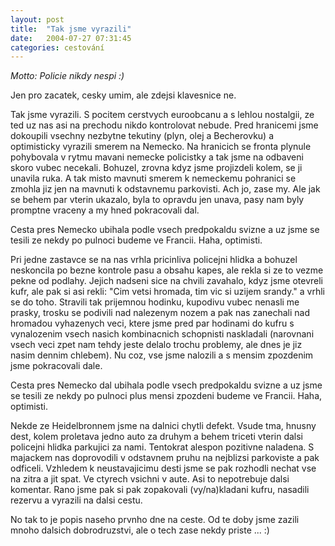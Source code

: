 ```yaml
---
layout: post
title:  "Tak jsme vyrazili"
date:   2004-07-27 07:31:45
categories: cestování
---
```

*Motto: Policie nikdy nespi :)*

Jen pro zacatek, cesky umim, ale zdejsi klavesnice ne.

Tak jsme vyrazili. S pocitem cerstvych euroobcanu a s lehlou nostalgii, ze ted uz nas asi na prechodu nikdo kontrolovat nebude. Pred hranicemi jsme dokoupili vsechny nezbytne tekutiny (plyn, olej a Becherovku) a optimisticky vyrazili smerem na Nemecko. Na hranicich se fronta plynule pohybovala v rytmu mavani nemecke policistky a tak jsme na odbaveni skoro vubec necekali. Bohuzel, zrovna kdyz jsme projizdeli kolem, se ji unavila ruka. A tak misto mavnuti smerem k nemeckemu pohranici se zmohla jiz jen na mavnuti k odstavnemu parkovisti. Ach jo, zase my. Ale jak se behem par vterin ukazalo, byla to opravdu jen unava, pasy nam byly promptne vraceny a my hned pokracovali dal.

Cesta pres Nemecko ubihala podle vsech predpokaldu svizne a uz jsme se tesili ze nekdy po pulnoci budeme ve Francii. Haha, optimisti.

Pri jedne zastavce se na nas vrhla pricinliva policejni hlidka a bohuzel neskoncila po bezne kontrole pasu a obsahu kapes, ale rekla si ze to vezme pekne od podlahy. Jejich nadseni sice na chvili zavahalo, kdyz jsme otevreli kufr, ale pak si asi rekli: "Cim vetsi hromada, tim vic si uzijem srandy." a vrhli se do toho. Stravili tak prijemnou hodinku, kupodivu vubec nenasli me prasky, trosku se podivili nad nalezenym nozem a pak nas zanechali nad hromadou vyhazenych veci, ktere jsme pred par hodinami do kufru s vynalozenim vsech nasich kombinacnich schopnisti naskladali (narovnani vsech veci zpet nam tehdy jeste delalo trochu problemy, ale dnes je jiz nasim dennim chlebem). Nu coz, vse jsme nalozili a s mensim zpozdenim jsme pokracovali dale.

Cesta pres Nemecko dal ubihala podle vsech predpokaldu svizne a uz jsme se tesili ze nekdy po pulnoci plus mensi zpozdeni budeme ve Francii. Haha, optimisti.

Nekde ze Heidelbronnem jsme na dalnici chytli defekt. Vsude tma, hnusny dest, kolem proletava jedno auto za druhym a behem triceti vterin dalsi policejni hlidka parkujici za nami. Tentokrat alespon pozitivne naladena. S majackem nas doprovodili v odstavnem pruhu na nejblizsi parkoviste a pak odficeli. Vzhledem k neustavajicimu desti jsme se pak rozhodli nechat vse na zitra a jit spat. Ve ctyrech vsichni v aute. Asi to nepotrebuje dalsi komentar. Rano jsme pak si pak zopakovali (vy/na)kladani kufru, nasadili rezervu a vyrazili na dalsi cestu.

No tak to je popis naseho prvnho dne na ceste. Od te doby jsme zazili mnoho dalsich dobrodruzstvi, ale o tech zase nekdy priste ... :)